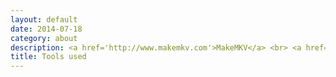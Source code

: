 ```yaml
---
layout: default
date: 2014-07-18
category: about
description: <a href='http://www.makemkv.com'>MakeMKV</a> <br> <a href='http://imdbpy.sourceforge.net'>IMDbPY</a> <br> <a href='http://www.opensubtitles.org'>OpenSubtitles.org</a> <br> <a href='http://discident.com'>Discident.com</a> <br> <a href='https://github.com/ruediger/VobSub2SRT'>VobSub2SRT</a> <br> <a href='https://code.google.com/p/tesseract-ocr'>Tesseract</a> <br> <a href='http://www.videohelp.com/tools/BDSup2Sub'>BDSup2Sub</a> <br>
title: Tools used
---
```

